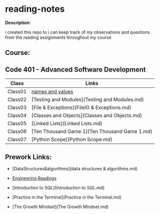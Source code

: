# reading-notes
**Description:**

i created  this repo to i can keep track of my observations and questions from the reading assignments throughout my course
## Course:

##  Code 401 - Advanced Software Development

|   **Class**   |   **Links**            |
| ------------- | ---------------------- |
| Class01 | [names and values](Class01.md)  |
| Class02 | [Testing and Modules](Testing and Modules.md)  |
| Class03 | [File & Exceptions](FileIO & Exceptions.md)  |
| Class04 | [Classes and Objects](Classes and Objects.md)  |
| Class05 | [Linked Lists](Linked Lists.md)  |
| Class06 | [Ten Thousand Game 1](Ten Thousand Game 1.md)  |
| Class07 | [Python Scope](Python Scope.md)  |


## Prework Links:

* [DataStructures&algorithms](data structures & algorithms.md)

* [Engineering Readings](problemsSolving.md)

* [Introduction to SQL](Introduction to SQL.md)

* [Practice in the Terminal](Practice in the Terminal.md)

* [The Growth Mindset](The Growth Mindset.md)






